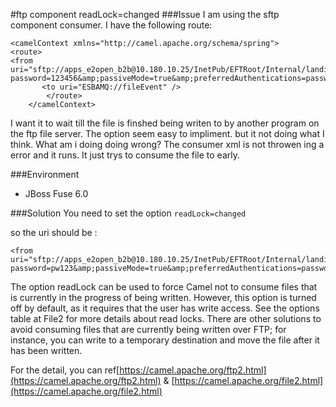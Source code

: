 #ftp component readLock=changed
###Issue
I am using the sftp component consumer. I have the following route:

```
<camelContext xmlns="http://camel.apache.org/schema/spring">
<route>
<from uri="sftp://apps_e2open_b2b@10.180.10.25/InetPub/EFTRoot/Internal/landing%20zone%20san/corp%20store/auto/receive/pickup/amd/austin/b3/ausdwlz/chartered/singapore/fab1/wet/dis/data?password=123456&amp;passiveMode=true&amp;preferredAuthentications=password&amp;readLock=completed"/>
       <to uri="ESBAMQ://fileEvent" />
		</route>
    </camelContext>
```

I want it to wait till the file is finshed being writen to by another program on the ftp file server. The option seem easy to impliment. but it not doing what I think. What am i doing doing wrong? The consumer xml is not throwen ing a error and it runs. It just trys to consume the file to early.

###Environment

- JBoss Fuse 6.0

###Solution
You need to set the option 
`readLock=changed`

so the uri should be :
 
```
<from uri="sftp://apps_e2open_b2b@10.180.10.25/InetPub/EFTRoot/Internal/landing%20zone%20san/corp%20store/auto/receive/pickup/amd/austin/b3/ausdwlz/chartered/singapore/fab1/wet/dis/data?password=pw123&amp;passiveMode=true&amp;preferredAuthentications=password&amp;readLock=changed"/>
```
The option readLock can be used to force Camel not to consume files that is currently in the progress of being written. However, this option is turned off by default, as it requires that the user has write access. See the options table at File2 for more details about read locks.
There are other solutions to avoid consuming files that are currently being written over FTP; for instance, you can write to a temporary destination and move the file after it has been written.

For the detail, you can ref[https://camel.apache.org/ftp2.html](https://camel.apache.org/ftp2.html) & [https://camel.apache.org/file2.html](https://camel.apache.org/file2.html)
